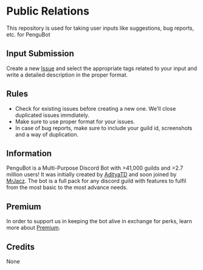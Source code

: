 # Public Relations
This repository is used for taking user inputs like suggestions, bug reports, etc. for PenguBot

## Input Submission
Create a new [Issue](https://github.com/PenguBot/public-relations/issues) and select the appropriate tags related to your input and write a detailed description in the proper format.

## Rules
- Check for existing issues before creating a new one. We'll close duplicated issues immdiately.
- Make sure to use proper format for your issues.
- In case of bug reports, make sure to include your guild id, screenshots and a way of duplication.

## Information
PenguBot is a Multi-Purpose Discord Bot with >41,000 guilds and >2.7 million users! It was initially created by [AdityaTD](https://adityatd.me) and soon joined by [MrJacz](https://github.com/MrJacz). The bot is a full pack for any discord guild with features to fulfil from the most basic to the most advance needs.

## Premium
In order to support us in keeping the bot alive in exchange for perks, learn more about [Premium](https://pengubot.com/donate).

## Credits
None
